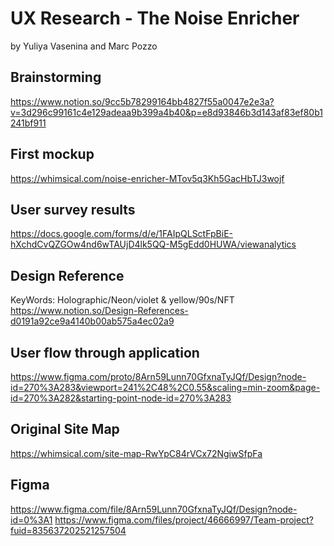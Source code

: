 # UX Research - The Noise Enricher

by Yuliya Vasenina and Marc Pozzo

## Brainstorming

https://www.notion.so/9cc5b78299164bb4827f55a0047e2e3a?v=3d296c99161c4e129adeaa9b399a4b40&p=e8d93846b3d143af83ef80b1241bf911

## First mockup

https://whimsical.com/noise-enricher-MTov5q3Kh5GacHbTJ3wojf

## User survey results

https://docs.google.com/forms/d/e/1FAIpQLSctFpBiE-hXchdCvQZGOw4nd6wTAUjD4lk5QQ-M5gEdd0HUWA/viewanalytics

## Design Reference

KeyWords: Holographic/Neon/violet & yellow/90s/NFT
https://www.notion.so/Design-References-d0191a92ce9a4140b00ab575a4ec02a9

## User flow through application

https://www.figma.com/proto/8Arn59Lunn70GfxnaTyJQf/Design?node-id=270%3A283&viewport=241%2C48%2C0.55&scaling=min-zoom&page-id=270%3A282&starting-point-node-id=270%3A283

## Original Site Map

https://whimsical.com/site-map-RwYpC84rVCx72NgiwSfpFa

## Figma

https://www.figma.com/file/8Arn59Lunn70GfxnaTyJQf/Design?node-id=0%3A1
https://www.figma.com/files/project/46666997/Team-project?fuid=835637202521257504
